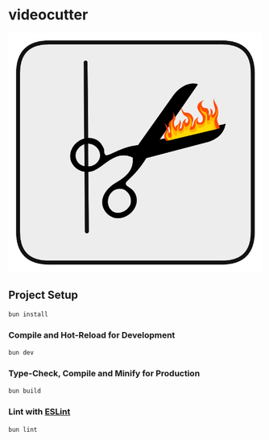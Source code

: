 # videocutter

<div style="text-align: center;">
    <img src="src/assets/black_border.png" alt="logo">
</div>


## Project Setup

```sh
bun install
```

### Compile and Hot-Reload for Development

```sh
bun dev
```

### Type-Check, Compile and Minify for Production

```sh
bun build
```

### Lint with [ESLint](https://eslint.org/)

```sh
bun lint
```
